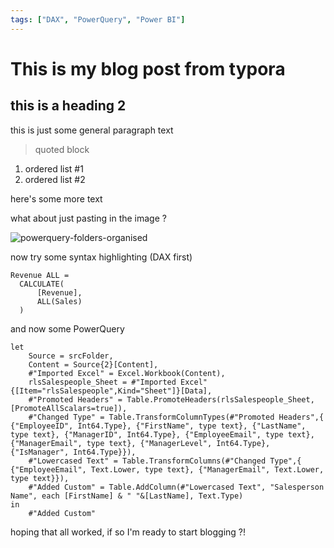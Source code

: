```yaml
---
tags: ["DAX", "PowerQuery", "Power BI"]
---
```

# This is my blog post from typora

## this is a heading 2 

this is just some general paragraph text

> quoted block

1. ordered list #1
2. ordered list #2

here's some more text

what about just pasting in the image ?


![powerquery-folders-organised](https://user-images.githubusercontent.com/16735754/148005665-8ef61014-12a1-452f-9822-36e088174fe0.png)

now try some syntax highlighting (DAX first)

```DAX
Revenue ALL = 
  CALCULATE(
      [Revenue],
      ALL(Sales)
  )
```

and now some PowerQuery
```PowerQuery
let
    Source = srcFolder,
    Content = Source{2}[Content],
    #"Imported Excel" = Excel.Workbook(Content),
    rlsSalespeople_Sheet = #"Imported Excel"{[Item="rlsSalespeople",Kind="Sheet"]}[Data],
    #"Promoted Headers" = Table.PromoteHeaders(rlsSalespeople_Sheet, [PromoteAllScalars=true]),
    #"Changed Type" = Table.TransformColumnTypes(#"Promoted Headers",{ {"EmployeeID", Int64.Type}, {"FirstName", type text}, {"LastName", type text}, {"ManagerID", Int64.Type}, {"EmployeeEmail", type text}, {"ManagerEmail", type text}, {"ManagerLevel", Int64.Type}, {"IsManager", Int64.Type}}),
    #"Lowercased Text" = Table.TransformColumns(#"Changed Type",{ {"EmployeeEmail", Text.Lower, type text}, {"ManagerEmail", Text.Lower, type text}}),
    #"Added Custom" = Table.AddColumn(#"Lowercased Text", "Salesperson Name", each [FirstName] & " "&[LastName], Text.Type)
in
    #"Added Custom"
```

hoping that all worked, if so I'm ready to start blogging ?!
